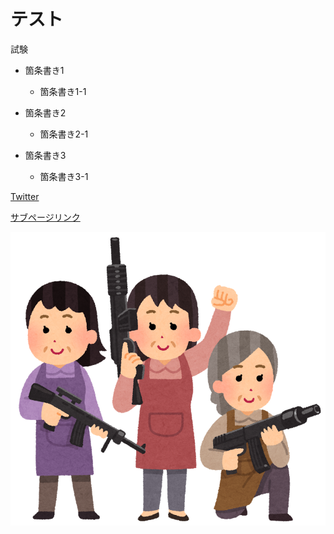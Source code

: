 # テスト 

試験

- 箇条書き1

  - 箇条書き1-1
  
- 箇条書き2

  - 箇条書き2-1
  
- 箇条書き3

  - 箇条書き3-1

[Twitter](https://twitter.com)

[サブページリンク](./test.html)

![主婦](./airgun_women_syufu.png "自粛サイコー")
